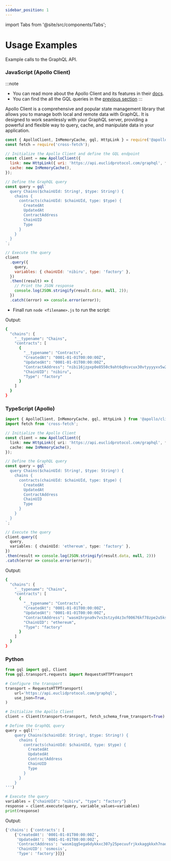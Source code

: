 ```yaml
---
sidebar_position: 1
---
```

import Tabs from '@site/src/components/Tabs';

# Usage Examples

Example calls to the GraphQL API.
 
### JavaScript (Apollo Client)
:::note
- You can read more about the Apollo Client and its features in their [docs](https://www.apollographql.com/docs/).
- You can find the all the GQL queries in the [previous section](../Intro.md)
:::

Apollo Client is a comprehensive and popular state management library that allows you to manage both local and remote data with GraphQL. It is designed to work seamlessly with your GraphQL server, providing a powerful and flexible way to query, cache, and manipulate data in your application.

```javascript
const { ApolloClient, InMemoryCache, gql, HttpLink } = require('@apollo/client/core');
const fetch = require('cross-fetch');

// Initialize the Apollo Client and define the GQL endpoint
const client = new ApolloClient({
  link: new HttpLink({ uri: 'https://api.euclidprotocol.com/graphql', fetch }),
  cache: new InMemoryCache(),
});

// Define the GraphQL query 
const query = gql`
  query Chains($chainUId: String!, $type: String!) {
    chains {
      contracts(chainUId: $chainUId, type: $type) {
        CreatedAt
        UpdatedAt
        ContractAddress
        ChainUID
        Type
      }
    }
  }
`;

// Execute the query
client
  .query({
    query,
    variables: { chainUId: 'nibiru', type: 'factory' },
  })
  .then((result) => {
    // Print the JSON response
    console.log(JSON.stringify(result.data, null, 2));
  })
  .catch((error) => console.error(error));
```

- Finall run `node <filename>.js` to run the script:

Output:
```bash
{
  "chains": {
    "__typename": "Chains",
    "contracts": [
      {
        "__typename": "Contracts",
        "CreatedAt": "0001-01-01T00:00:00Z",
        "UpdatedAt": "0001-01-01T00:00:00Z",
        "ContractAddress": "nibi16jzpxp0e8550c9aht6q9svcux30vtyyyyxv5w2l2djjra46580wswu40v9",
        "ChainUID": "nibiru",
        "Type": "factory"
      }
    ]
  }
}
```

### TypeScript (Apollo)

```typescript
import { ApolloClient, InMemoryCache, gql, HttpLink } from '@apollo/client/core';
import fetch from 'cross-fetch';

// Initialize the Apollo Client
const client = new ApolloClient({
  link: new HttpLink({ uri: 'https://api.euclidprotocol.com/graphql', fetch }),
  cache: new InMemoryCache(),
});

// Define the GraphQL query
const query = gql`
  query Chains($chainUId: String!, $type: String!) {
    chains {
      contracts(chainUId: $chainUId, type: $type) {
        CreatedAt
        UpdatedAt
        ContractAddress
        ChainUID
        Type
      }
    }
  }
`;

// Execute the query
client.query({
  query,
  variables: { chainUId: 'ethereum', type: 'factory' },
})
.then(result => console.log(JSON.stringify(result.data, null, 2)))
.catch(error => console.error(error));
```
Output:
```bash
{
  "chains": {
    "__typename": "Chains",
    "contracts": [
      {
        "__typename": "Contracts",
        "CreatedAt": "0001-01-01T00:00:00Z",
        "UpdatedAt": "0001-01-01T00:00:00Z",
        "ContractAddress": "wasm1hrpna9v7vs3stzyd4z3xf00676kf78zpe2u5ksvljswn2vnjp3ys8c5wp9",
        "ChainUID": "ethereum",
        "Type": "factory"
      }
    ]
  }
}
```

### Python

```python
from gql import gql, Client
from gql.transport.requests import RequestsHTTPTransport

# Configure the transport
transport = RequestsHTTPTransport(
    url='https://api.euclidprotocol.com/graphql',
    use_json=True,
)

# Initialize the Apollo Client
client = Client(transport=transport, fetch_schema_from_transport=True)

# Define the GraphQL query
query = gql('''
    query Chains($chainUId: String!, $type: String!) {
      chains {
        contracts(chainUId: $chainUId, type: $type) {
          CreatedAt
          UpdatedAt
          ContractAddress
          ChainUID
          Type
        }
      }
    }
''')

# Execute the query
variables = {"chainUId": "nibiru", "type": "factory"}
response = client.execute(query, variable_values=variables)
print(response)
```
Output:
```bash
{'chains': {'contracts': [
    {'CreatedAt': '0001-01-01T00:00:00Z',
     'UpdatedAt': '0001-01-01T00:00:00Z',
     'ContractAddress': 'wasm1qg5ega6dykkxc307y25pecuufrjkxkaggkkxh7nad0vhyhtuhw3sq29c3m', 
     'ChainUID': 'osmosis', 
     'Type': 'factory'}]}}
```